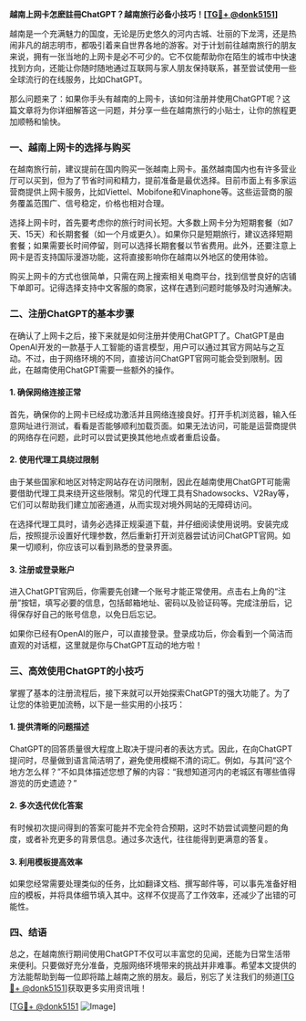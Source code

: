 **越南上网卡怎麽註冊ChatGPT？越南旅行必备小技巧！[[TG💪+ @donk5151](https://t.me/s/donk5151)]**

越南是一个充满魅力的国度，无论是历史悠久的河内古城、壮丽的下龙湾，还是热闹非凡的胡志明市，都吸引着来自世界各地的游客。对于计划前往越南旅行的朋友来说，拥有一张当地的上网卡是必不可少的。它不仅能帮助你在陌生的城市中快速找到方向，还能让你随时随地通过互联网与家人朋友保持联系，甚至尝试使用一些全球流行的在线服务，比如ChatGPT。

那么问题来了：如果你手头有越南的上网卡，该如何注册并使用ChatGPT呢？这篇文章将为你详细解答这一问题，并分享一些在越南旅行的小贴士，让你的旅程更加顺畅和愉快。

### 一、越南上网卡的选择与购买

在越南旅行前，建议提前在国内购买一张越南上网卡。虽然越南国内也有许多营业厅可以买到，但为了节省时间和精力，提前准备是最优选择。目前市面上有多家运营商提供上网卡服务，比如Viettel、Mobifone和Vinaphone等。这些运营商的服务覆盖范围广、信号稳定，价格也相对合理。

选择上网卡时，首先要考虑你的旅行时间长短。大多数上网卡分为短期套餐（如7天、15天）和长期套餐（如一个月或更久）。如果你只是短期旅行，建议选择短期套餐；如果需要长时间停留，则可以选择长期套餐以节省费用。此外，还要注意上网卡是否支持国际漫游功能，这将直接影响你在越南以外地区的使用体验。

购买上网卡的方式也很简单，只需在网上搜索相关电商平台，找到信誉良好的店铺下单即可。记得选择支持中文客服的商家，这样在遇到问题时能够及时沟通解决。

### 二、注册ChatGPT的基本步骤

在确认了上网卡之后，接下来就是如何注册并使用ChatGPT了。ChatGPT是由OpenAI开发的一款基于人工智能的语言模型，用户可以通过其官方网站与之互动。不过，由于网络环境的不同，直接访问ChatGPT官网可能会受到限制。因此，在越南使用ChatGPT需要一些额外的操作。

#### 1. 确保网络连接正常
首先，确保你的上网卡已经成功激活并且网络连接良好。打开手机浏览器，输入任意网址进行测试，看看是否能够顺利加载页面。如果无法访问，可能是运营商提供的网络存在问题，此时可以尝试更换其他地点或者重启设备。

#### 2. 使用代理工具绕过限制
由于某些国家和地区对特定网站存在访问限制，因此在越南使用ChatGPT可能需要借助代理工具来绕开这些限制。常见的代理工具有Shadowsocks、V2Ray等，它们可以帮助我们建立加密通道，从而实现对境外网站的无障碍访问。

在选择代理工具时，请务必选择正规渠道下载，并仔细阅读使用说明。安装完成后，按照提示设置好代理参数，然后重新打开浏览器尝试访问ChatGPT官网。如果一切顺利，你应该可以看到熟悉的登录界面。

#### 3. 注册或登录账户
进入ChatGPT官网后，你需要先创建一个账号才能正常使用。点击右上角的“注册”按钮，填写必要的信息，包括邮箱地址、密码以及验证码等。完成注册后，记得保存好自己的账号信息，以免日后忘记。

如果你已经有OpenAI的账户，可以直接登录。登录成功后，你会看到一个简洁而直观的对话框，这里就是你与ChatGPT互动的地方啦！

### 三、高效使用ChatGPT的小技巧

掌握了基本的注册流程后，接下来就可以开始探索ChatGPT的强大功能了。为了让您的体验更加流畅，以下是一些实用的小技巧：

#### 1. 提供清晰的问题描述
ChatGPT的回答质量很大程度上取决于提问者的表达方式。因此，在向ChatGPT提问时，尽量做到语言简洁明了，避免使用模糊不清的词汇。例如，与其问“这个地方怎么样？”不如具体描述您想了解的内容：“我想知道河内的老城区有哪些值得游览的历史遗迹？”

#### 2. 多次迭代优化答案
有时候初次提问得到的答案可能并不完全符合预期，这时不妨尝试调整问题的角度，或者补充更多的背景信息。通过多次迭代，往往能得到更满意的答复。

#### 3. 利用模板提高效率
如果您经常需要处理类似的任务，比如翻译文档、撰写邮件等，可以事先准备好相应的模板，并将具体细节填入其中。这样不仅提高了工作效率，还减少了出错的可能性。

### 四、结语

总之，在越南旅行期间使用ChatGPT不仅可以丰富您的见闻，还能为日常生活带来便利。只要做好充分准备，克服网络环境带来的挑战并非难事。希望本文提供的方法能帮助到每一位即将踏上越南之旅的朋友。最后，别忘了关注我们的频道[[TG💪+ @donk5151](https://t.me/s/donk5151)]获取更多实用资讯哦！

[[TG💪+ @donk5151](https://t.me/s/donk5151) ![Image](https://i.postimg.cc/rwNCRYN7/Snipaste-2025-04-30-17-27-05.png)]